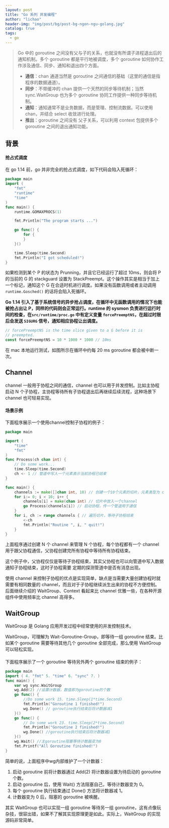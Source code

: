 ```yaml
---
layout: post
title: "Go 系列 并发编程"
author: "lichao"
header-img: "img/post/bg/post-bg-ngon-ngu-golang.jpg"
catalog: true
tags:
  - go
---
```



> Go 中的 goroutine 之间没有父与子的关系，也就没有所谓子进程退出后的通知机制。多个 goroutine 都是平行地被调度，多个 goroutine 如何协作工作涉及通信、同步、通知和退出四个方面。
> - **通信**：chan 通道当然是 goroutine 之间通信的基础（这里的通信是指程序的数据通道）。
> - **同步**：不带缓冲的 chan 提供一个天然的同步等待机制；当然 sync.WaitGroup 也为多个 goroutine 协同工作提供一种同步等待机制。
> - **通知**：通知通常不是业务数据，而是管理、控制流数据。可以使用 chan，并结合 select 收敛进行处理。
> - **推出**：goroutine 之间没有 父子关系，可以利用 context 包提供多个 goroutine 之间的退出通知功能。


## 背景
#### 抢占式调度

在 go 1.14 前，go 并非完全的抢占式调度，如下代码会陷入死循环：

```go 
package main
import (
    "fmt"
    "runtime"
    "time"
)
func main() {
    runtime.GOMAXPROCS(1)

    fmt.Println("The program starts ...")

    go func() {
        for {
        }
    }()

    time.Sleep(time.Second)
    fmt.Println("I got scheduled!")
}
```
如果检测到某个 P 的状态为 Prunning，并且它已经运行了超过 10ms，则会将 P 的当前的 G 的 stackguard 设置为 StackPreempt。这个操作其实是相当于加上一个标记，通知这个 G 在合适时机进行调度。如果没有函数调用或者主动调用 ```runtime.Gosched()``` 的话将会陷入死循环。

**Go 1.14 引入了基于系统信号的异步抢占调度，在循环中无函数调用的情况下也能被抢占出让 P，同样的代码则会正常运行。runtime 的 sysmon 负责进行运行时间的检查，在```src/runtime/proc.go``` 中有定义变量 ```forcePreemptNS```，在超过时限后会发送 ```SIGURG``` 信号，通知相应协程让出调度。**

```go 
// forcePreemptNS is the time slice given to a G before it is
// preempted.
const forcePreemptNS = 10 * 1000 * 1000 // 10ms
```
在 mac 本地运行测试，如图所示在循环中约每 20 ms goroutine 都会被中断一次。



## Channel
channel 一般用于协程之间的通信，channel 也可以用于并发控制。比如主协程启动 N 个子协程，主协程等待所有子协程退出后再继续后续流程，这种场景下 channel 也可轻易实现。
#### 场景示例
下面程序展示一个使用channel控制子协程的例子：

```go
package main 

import ( 
    "time"
    "fmt" 
) 
func Process(ch chan int) { 
    // Do some work... 
    time.Sleep(time.Second) 
    ch <- 1 // 管道中写入一个元素表示当前协程已结束 
} 

func main() { 
    channels := make([]chan int, 10) // 创建一个10个元素的切片，元素类型为 channel 
    for i:= 0; i < 10; i++ { 
        channels[i] = make(chan int) // 切片中放入一个channel 
        go Process(channels[i]) // 启动协程，传一个管道用于通信 
    } 
    for i, ch := range channels { // 遍历切片，等待子协程结束
        <-ch 
        fmt.Println("Routine ", i, " quit!") 
    }
}
```
上面程序通过创建 N 个 channel 来管理 N 个协程，每个协程都有一个 channel 用于跟父协程通信，父协程创建完所有协程中等待所有协程结束。

这个例子中，父协程仅仅是等待子协程结束，其实父协程也可以向管道中写入数据通知子协程结束，这时子协程需要 定期的探测管道中是否有消息出现。

使用 channel 来控制子协程的优点是实现简单，缺点是当需要大量创建协程时就需要有相同数量的 channel，而且对于子协程继续派生出来的协程不方便控制。 后面继续介绍的 WaitGroup、Context 看起来比 channel 优雅一些，在各种开源组件中使用频率比 channel 高得多。

## WaitGroup
WaitGroup 是 Golang 应用开发过程中经常使用的并发控制技术。 

WaitGroup，可理解为 Wait-Goroutine-Group，即等待一组 goroutine 结束。比如某个 goroutine 需要等待其他几个 goroutine 全部完成，那么使用 WaitGroup 可以轻松实现。 

#### 
下面程序展示了一个 goroutine 等待另外两个 goroutine 结束的例子：
```go
package main 
import ( 4. "fmt" 5. "time" 6. "sync" 7. ) 
func main() { 
    var wg sync.WaitGroup 
    wg.Add(2) //设置计数器，数值即为goroutine的个数 
    go func() { 
        //Do some work 15. time.Sleep(1*time.Second) 
        fmt.Println("Goroutine 1 finished!") 
        wg.Done() // goroutine执行结束后将计数器减1 
    }() 
    go func() { 
        // Do some work 23. time.Sleep(2*time.Second) 
        fmt.Println("Goroutine 2 finished!") 
        wg.Done() //goroutine执行结束后将计数器减1 
    }() 
    wg.Wait() //主goroutine阻塞等待计数器变为0 
    fmt.Printf("All Goroutine finished!") 
}
```
简单的说，上面程序中wg内部维护了一个计数器： 
1. 启动 goroutine 前将计数器通过 Add(2) 将计数器设置为待启动的 goroutine 个数。 
2. 启动 goroutine 后，使用 Wait() 方法阻塞自己，等待计数器变为 0。 
3. 每个 goroutine 执行结束通过 Done() 方法将计数器减 1。 
4. 计数器变为 0 后，阻塞的 goroutine 被唤醒。 

其实 WaitGroup 也可以实现一组 goroutine 等待另一组 goroutine，这有点像玩杂技，很容出错，如果不了解其实现原理更是如此。实际上，WaitGroup 的实现源码非常简单。